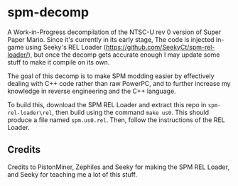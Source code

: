 # spm-decomp
A Work-in-Progress decompilation of the NTSC-U rev 0 version of Super Paper Mario. Since it's currently in its early stage, The code is injected in-game using Seeky's REL Loader (https://github.com/SeekyCt/spm-rel-loader/), but once the decomp gets accurate enough I may update some stuff to make it compile on its own.

The goal of this decomp is to make SPM modding easier by effectively dealing with C++ code rather than raw PowerPC, and to further increase my knowledge in reverse engineering and the C++ language.

To build this, download the SPM REL Loader and extract this repo in `spm-rel-loader\rel`, then build using the command `make us0`. This should produce a file named `spm.us0.rel`. Then, follow the instructions of the REL Loader.

## Credits
Credits to PistonMiner, Zephiles and Seeky for making the SPM REL Loader, and Seeky for teaching me a lot of this stuff.
